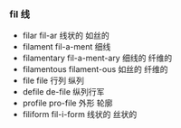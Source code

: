 ### fil 线

- filar fil-ar 线状的  如丝的
- filament fil-a-ment 细线
- filamentary fil-a-ment-ary 细线的  纤维的
- filamentous filament-ous 如丝的 纤维的
- file file   行列 纵列
- defile de-file 纵列行军
- profile pro-file 外形 轮廓
- filiform fil-i-form 线状的 丝状的